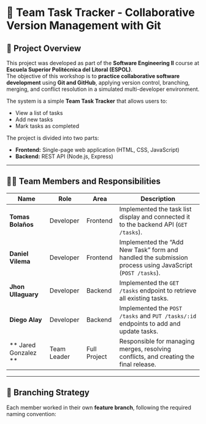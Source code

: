# 🧩 Team Task Tracker - Collaborative Version Management with Git

## 📘 Project Overview
This project was developed as part of the **Software Engineering II** course at **Escuela Superior Politécnica del Litoral (ESPOL)**.  
The objective of this workshop is to **practice collaborative software development** using **Git and GitHub**, applying version control, branching, merging, and conflict resolution in a simulated multi-developer environment.

The system is a simple **Team Task Tracker** that allows users to:
- View a list of tasks
- Add new tasks
- Mark tasks as completed

The project is divided into two parts:
- **Frontend:** Single-page web application (HTML, CSS, JavaScript)
- **Backend:** REST API (Node.js, Express)

---

## 🧑‍💻 Team Members and Responsibilities

| Name | Role | Area | Description |
|------|------|------|-------------|
| **Tomas Bolaños** | Developer | Frontend | Implemented the task list display and connected it to the backend API (`GET /tasks`). |
| **Daniel Vilema** | Developer | Frontend | Implemented the “Add New Task” form and handled the submission process using JavaScript (`POST /tasks`). |
| **Jhon Ullaguary** | Developer | Backend | Implemented the `GET /tasks` endpoint to retrieve all existing tasks. |
| **Diego Alay** | Developer | Backend | Implemented the `POST /tasks` and `PUT /tasks/:id` endpoints to add and update tasks. |
| ** Jared Gonzalez ** | Team Leader | Full Project | Responsible for managing merges, resolving conflicts, and creating the final release. |

---

## 🌲 Branching Strategy

Each member worked in their own **feature branch**, following the required naming convention:

